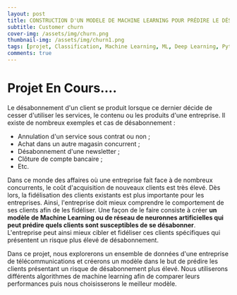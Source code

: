 ```yaml
---
layout: post
title: CONSTRUCTION D'UN MODELE DE MACHINE LEARNING POUR PRÉDIRE LE DÉSABONNEMENT DES CLIENTS D'UNE ENTREPRISE DE TELECOMMUNICATION
subtitle: Customer churn
cover-img: /assets/img/churn.png
thumbnail-img: /assets/img/churn1.png
tags: [projet, Classification, Machine Learning, ML, Deep Learning, Python ,Pytorch, Numpy, Pandas, Scikit-Learn ]
comments: true
---
```


# Projet En Cours.... 

Le désabonnement d'un client se produit lorsque ce dernier décide de cesser d'utiliser les services,
le contenu ou les produits d'une entreprise. Il existe de nombreux exemples et cas de désabonnement :

* Annulation d'un service sous contrat ou non ;
* Achat dans un autre magasin concurrent ;       
* Désabonnement d'une newsletter ;       
* Clôture de compte bancaire ;          
* Etc.          

Dans ce monde des affaires où une entreprise fait face à de nombreux concurrents, le coût d'acquisition 
de nouveaux clients est très élevé. Dès lors, la fidélisation des clients existants est plus importante 
pour les entreprises. Ainsi, l'entreprise doit mieux comprendre le comportement de ses clients afin de les fidéliser.
Une façon de le faire consiste à créer **un modèle de Machine Learning ou de réseau de neuronnes artificielles qui 
peut prédire quels clients sont susceptibles de se désabonner**. L'entreprise peut ainsi mieux cibler et fidéliser 
ces clients spécifiques qui présentent un risque plus élevé de désabonnement.  

Dans ce projet, nous explorerons un ensemble de données d'une entreprise de télécommunications et créerons un modèle 
dans le but de prédire les clients présentant un risque de désabonnement plus élevé. Nous utiliserons différents algorithmes
de machine learning afin de comparer leurs performances puis nous choisisserons le meilleur modèle. 